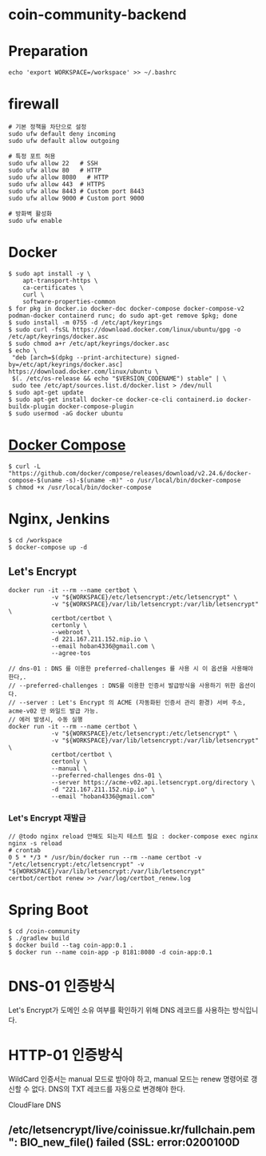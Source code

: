 # coin-community-backend

# Preparation
```
echo 'export WORKSPACE=/workspace' >> ~/.bashrc
```
# firewall
```
# 기본 정책을 차단으로 설정
sudo ufw default deny incoming
sudo ufw default allow outgoing

# 특정 포트 허용
sudo ufw allow 22   # SSH
sudo ufw allow 80   # HTTP
sudo ufw allow 8080   # HTTP
sudo ufw allow 443  # HTTPS
sudo ufw allow 8443 # Custom port 8443
sudo ufw allow 9000 # Custom port 9000

# 방화벽 활성화
sudo ufw enable
```

# Docker
```
$ sudo apt install -y \
    apt-transport-https \
    ca-certificates \
    curl \
    software-properties-common
$ for pkg in docker.io docker-doc docker-compose docker-compose-v2 podman-docker containerd runc; do sudo apt-get remove $pkg; done
$ sudo install -m 0755 -d /etc/apt/keyrings
$ sudo curl -fsSL https://download.docker.com/linux/ubuntu/gpg -o /etc/apt/keyrings/docker.asc
$ sudo chmod a+r /etc/apt/keyrings/docker.asc
$ echo \
 "deb [arch=$(dpkg --print-architecture) signed-by=/etc/apt/keyrings/docker.asc] https://download.docker.com/linux/ubuntu \
 $(. /etc/os-release && echo "$VERSION_CODENAME") stable" | \
 sudo tee /etc/apt/sources.list.d/docker.list > /dev/null
$ sudo apt-get update
$ sudo apt-get install docker-ce docker-ce-cli containerd.io docker-buildx-plugin docker-compose-plugin
$ sudo usermod -aG docker ubuntu
```

# [Docker Compose](https://docs.docker.com/compose/install/standalone/)
```
$ curl -L "https://github.com/docker/compose/releases/download/v2.24.6/docker-compose-$(uname -s)-$(uname -m)" -o /usr/local/bin/docker-compose
$ chmod +x /usr/local/bin/docker-compose
```

# Nginx, Jenkins
```
$ cd /workspace
$ docker-compose up -d
```

## Let's Encrypt
```
docker run -it --rm --name certbot \
            -v "${WORKSPACE}/etc/letsencrypt:/etc/letsencrypt" \
            -v "${WORKSPACE}/var/lib/letsencrypt:/var/lib/letsencrypt" \
            certbot/certbot \
            certonly \
            --webroot \
            -d 221.167.211.152.nip.io \
            --email hoban4336@gmail.com \
            --agree-tos

// dns-01 : DNS 를 이용한 preferred-challenges 를 사용 시 이 옵션을 사용해야 한다,.
// --preferred-challenges : DNS를 이용한 인증서 발급방식을 사용하기 위한 옵션이다.
// --server : Let's Encrypt 의 ACME (자동화된 인증서 관리 환경) 서버 주소, acme-v02 만 와일드 발급 가능.
// 에러 발생시, 수동 실행
docker run -it --rm --name certbot \
            -v "${WORKSPACE}/etc/letsencrypt:/etc/letsencrypt" \
            -v "${WORKSPACE}/var/lib/letsencrypt:/var/lib/letsencrypt" \
            certbot/certbot \
            certonly \
            --manual \
            --preferred-challenges dns-01 \
            --server https://acme-v02.api.letsencrypt.org/directory \
            -d "221.167.211.152.nip.io" \
            --email "hoban4336@gmail.com"
```

### Let's Encrypt 재발급
```
// @todo nginx reload 안해도 되는지 테스트 필요 : docker-compose exec nginx nginx -s reload
# crontab 
0 5 * */3 * /usr/bin/docker run --rm --name certbot -v "/etc/letsencrypt:/etc/letsencrypt" -v "${WORKSPACE}/var/lib/letsencrypt:/var/lib/letsencrypt" certbot/certbot renew >> /var/log/certbot_renew.log
```


# Spring Boot
```
$ cd /coin-community
$ ./gradlew build
$ docker build --tag coin-app:0.1 .
$ docker run --name coin-app -p 8181:8080 -d coin-app:0.1
```


# DNS-01 인증방식
  Let's Encrypt가 도메인 소유 여부를 확인하기 위해 DNS 레코드를 사용하는 방식입니다. 

# HTTP-01 인증방식

WildCard 인증서는 manual 모드로 받아야 하고, manual 모드는 renew 명령어로 갱신할 수 없다.
DNS의 TXT 레코드를 자동으로 변경해야 한다.

CloudFlare DNS


## /etc/letsencrypt/live/coinissue.kr/fullchain.pem": BIO_new_file() failed (SSL: error:0200100D